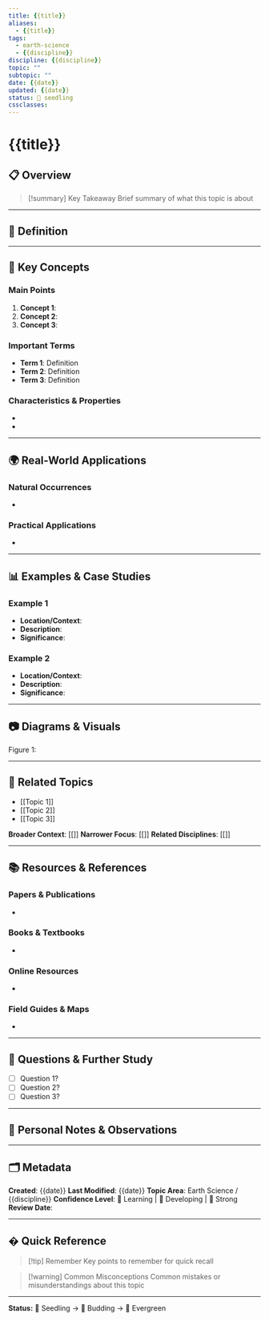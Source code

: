 ```yaml
---
title: {{title}}
aliases:
  - {{title}}
tags:
  - earth-science
  - {{discipline}}
discipline: {{discipline}}
topic: ""
subtopic: ""
date: {{date}}
updated: {{date}}
status: 🌱 seedling
cssclasses: 
---
```


# {{title}}

## 📋 Overview

> [!summary] Key Takeaway
> Brief summary of what this topic is about

---

## 🎯 Definition

<!-- Clear, concise definition of the concept -->


---

## 🔬 Key Concepts

### Main Points
1. **Concept 1**: 
2. **Concept 2**: 
3. **Concept 3**: 

### Important Terms
- **Term 1**: Definition
- **Term 2**: Definition
- **Term 3**: Definition

### Characteristics & Properties
- 
- 

---

## 🌍 Real-World Applications

<!-- Where and how this appears in nature or is used in practice -->

### Natural Occurrences
- 

### Practical Applications
- 

---

## 📊 Examples & Case Studies

### Example 1
- **Location/Context**: 
- **Description**: 
- **Significance**: 

### Example 2
- **Location/Context**: 
- **Description**: 
- **Significance**: 

---

## 📷 Diagrams & Visuals

<!-- Use the image positioning classes -->
<div class="img-figure">
  <img src="" class="img-large">
  <div class="img-caption">Figure 1: </div>
</div>

---

## 🔗 Related Topics

<!-- Link to related notes -->
- [[Topic 1]]
- [[Topic 2]]
- [[Topic 3]]

**Broader Context**: [[]]
**Narrower Focus**: [[]]
**Related Disciplines**: [[]]

---

## 📚 Resources & References

### Papers & Publications
- 

### Books & Textbooks
- 

### Online Resources
- 

### Field Guides & Maps
- 

---

## 🤔 Questions & Further Study

- [ ] Question 1?
- [ ] Question 2?
- [ ] Question 3?

---

## 📝 Personal Notes & Observations

<!-- Your own insights, field observations, or thoughts -->


---

## 🗂️ Metadata

**Created**: {{date}}
**Last Modified**: {{date}}
**Topic Area**: Earth Science / {{discipline}}
**Confidence Level**: 🌱 Learning | 🌿 Developing | 🌳 Strong
**Review Date**: 

---

## � Quick Reference

> [!tip] Remember
> Key points to remember for quick recall

> [!warning] Common Misconceptions
> Common mistakes or misunderstandings about this topic

---

**Status:** 🌱 Seedling → 🌿 Budding → 🌳 Evergreen

